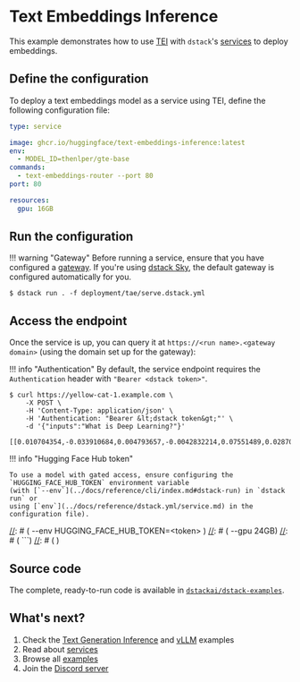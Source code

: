 # Text Embeddings Inference

This example demonstrates how to use [TEI](https://github.com/huggingface/text-embeddings-inference) with `dstack`'s
[services](../docs/concepts/services.md) to deploy embeddings.

## Define the configuration

To deploy a text embeddings model as a service using TEI, define the following configuration file:

<div editor-title="deployment/tae/serve.dstack.yml"> 

```yaml
type: service

image: ghcr.io/huggingface/text-embeddings-inference:latest
env:
  - MODEL_ID=thenlper/gte-base
commands: 
  - text-embeddings-router --port 80
port: 80

resources:
  gpu: 16GB
```

</div>

## Run the configuration

!!! warning "Gateway"
    Before running a service, ensure that you have configured a [gateway](../docs/concepts/services.md#set-up-a-gateway).
    If you're using [dstack Sky](https://sky.dstack.ai), the default gateway is configured automatically for you.

<div class="termy">

```shell
$ dstack run . -f deployment/tae/serve.dstack.yml
```

</div>

## Access the endpoint
    
Once the service is up, you can query it at 
`https://<run name>.<gateway domain>` (using the domain set up for the gateway):

!!! info "Authentication"
    By default, the service endpoint requires the `Authentication` header with `"Bearer <dstack token>"`.

<div class="termy">

```shell
$ curl https://yellow-cat-1.example.com \
    -X POST \
    -H 'Content-Type: application/json' \
    -H 'Authentication: "Bearer &lt;dstack token&gt;"' \
    -d '{"inputs":"What is Deep Learning?"}'

[[0.010704354,-0.033910684,0.004793657,-0.0042832214,0.07551489,0.028702762,0.03985837,0.021956133,...]]
```

</div>

!!! info "Hugging Face Hub token"

    To use a model with gated access, ensure configuring the `HUGGING_FACE_HUB_TOKEN` environment variable 
    (with [`--env`](../docs/reference/cli/index.md#dstack-run) in `dstack run` or 
    using [`env`](../docs/reference/dstack.yml/service.md) in the configuration file).
    
[//]: # (    <div class="termy">)
[//]: # (    ```shell)
[//]: # (    $ dstack run . -f text-embeddings-inference/serve.dstack.yml \ )
[//]: # (        --env HUGGING_FACE_HUB_TOKEN=&lt;token&gt; \)
[//]: # (        --gpu 24GB)
[//]: # (    ```)
[//]: # (    </div>)

[//]: # (## Use embeddings API)

[//]: # ()
[//]: # (Here's an example of how text embeddings deployed with TEI can be used from [`langchain`]&#40;https://python.langchain.com/docs/get_started/introduction&#41; to build a simple RAG pipeline.)

[//]: # (As the first step of the pipeline, we define an in-memory vector store with a collection of texts and their embeddings.)

[//]: # (Then we use it to retrieve the most relevant documents given a query.)

[//]: # ()
[//]: # (<div editor-title="text-embeddings-inference/main.py"> )

[//]: # ()
[//]: # (```python)

[//]: # (from langchain.embeddings import HuggingFaceInferenceAPIEmbeddings)

[//]: # (from langchain.vectorstores.docarray import DocArrayInMemorySearch)

[//]: # (from langchain_core.runnables import RunnableParallel, RunnablePassthrough)

[//]: # ()
[//]: # (# Specify your service url)

[//]: # (EMBEDDINGS_URL = "https://tall-octopus-1.example.com")

[//]: # ()
[//]: # (embedding=HuggingFaceInferenceAPIEmbeddings&#40;)

[//]: # (    api_url=EMBEDDINGS_URL,)

[//]: # (    api_key="", # No api key required)

[//]: # (&#41;)

[//]: # (texts = [)

[//]: # (    "The earliest known name for Great Britain is Albion &#40;Greek: Ἀλβιών&#41; or insula Albionum",)

[//]: # (    "Human footprints have been found from over 800,000 years ago in Norfolk.",)

[//]: # (    # ...)

[//]: # (])

[//]: # (vectorstore = DocArrayInMemorySearch.from_texts&#40;texts, embedding&#41;)

[//]: # (retriever = vectorstore.as_retriever&#40;search_kwargs={"k": 1}&#41;)

[//]: # (setup_and_retrieval = RunnableParallel&#40;)

[//]: # (    {"context": retriever, "question": RunnablePassthrough&#40;&#41;})

[//]: # (&#41;)

[//]: # (print&#40;setup_and_retrieval.invoke&#40;"How was Great Britain called before?"&#41;&#41;)

[//]: # (# {)

[//]: # (#     'context':[Document&#40;page_content='The earliest known name for Great Britain is Albion &#40;Greek: Ἀλβιών&#41; or insula Albionum'&#41;],)

[//]: # (#     'question': 'How was Great Britain called before?')

[//]: # (# })

[//]: # (```)

[//]: # ()
[//]: # (</div>)

[//]: # ()
[//]: # (The result can then be passed as a context to the LLM's prompt.)

[//]: # (We deploy the LLM using Services and Text Generation Inference &#40;TGI&#41;.)

[//]: # (See [our guide on TGI]&#40;./tgi.md&#41; for more details.)

[//]: # ()
[//]: # (<div editor-title="text-embeddings-inference/main.py">)

[//]: # ()
[//]: # ()
[//]: # (```python)

[//]: # ()
[//]: # (from langchain.prompts import PromptTemplate)

[//]: # (from langchain_core.output_parsers import StrOutputParser)

[//]: # (from langchain.llms.huggingface_text_gen_inference import &#40;)

[//]: # (    HuggingFaceTextGenInference)

[//]: # (&#41;)

[//]: # ()
[//]: # (# Specify your service url)

[//]: # (INFERENCE_URL = "https://shy-elephant-1.examples.cloud.dstack.ai")

[//]: # ()
[//]: # (template = """)

[//]: # (<s>[INST] Answer the question using the following context:)

[//]: # ({context})

[//]: # ()
[//]: # (Question: {question} [/INST])

[//]: # (""")

[//]: # (prompt = PromptTemplate.from_template&#40;template&#41;)

[//]: # (model = HuggingFaceTextGenInference&#40;)

[//]: # (    inference_server_url=INFERENCE_URL,)

[//]: # (    max_new_tokens=500,)

[//]: # (&#41;)

[//]: # (output_parser = StrOutputParser&#40;&#41;)

[//]: # ()
[//]: # (chain = setup_and_retrieval | prompt | model | output_parser)

[//]: # ()
[//]: # (print&#40;chain.invoke&#40;"How was Great Britain called before?"&#41;&#41;)

[//]: # (# Before its modern name, Great Britain was known as Albion.)

[//]: # (# This name is derived from the Latin term 'insula Albionum'.)

[//]: # (```)

[//]: # ()
[//]: # (</div>)

[//]: # ()
[//]: # (For searching over many texts quickly, consider using a vector database such as)

[//]: # ([Weaviate]&#40;https://weaviate.io/&#41; or [Pinecone]&#40;https://www.pinecone.io/&#41;.)

[//]: # (Take a look at [our guide on using Weaviate with LlamaIndex]&#40;llama-index.md&#41;.)

[//]: # ()
[//]: # (!!! info "Troubleshooting")

[//]: # (    You may get `batch size > maximum allowed batch size 32` when passing more than 32 texts to TEI.)

[//]: # (    `HuggingFaceInferenceAPIEmbeddings` does not allow you to specify the batch size, so)

[//]: # (    you'll have to split your texts into batches and add them to vector store via `vectorstore.add_texts&#40;&#41;`.)

## Source code

The complete, ready-to-run code is available in [`dstackai/dstack-examples`](https://github.com/dstackai/dstack-examples).

## What's next?

1. Check the [Text Generation Inference](tgi.md) and [vLLM](vllm.md) examples
2. Read about [services](../docs/concepts/services.md)
3. Browse all [examples](index.md)
4. Join the [Discord server](https://discord.gg/u8SmfwPpMd)